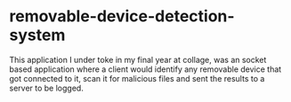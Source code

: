 # removable-device-detection-system
This application I under toke in my final year at collage, was an socket based application where a client would identify any removable device that got connected to it, scan it for malicious files and sent the results to a server to be logged. 
